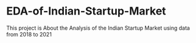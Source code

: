 # EDA-of-Indian-Startup-Market
This project is About the Analysis of the Indian Startup Market using data from 2018 to 2021
